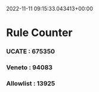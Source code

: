 2022-11-11 09:15:33.043413+00:00
# Rule Counter 
 ### UCATE : 675350

 ### Veneto : 94083

 ### Allowlist : 13925